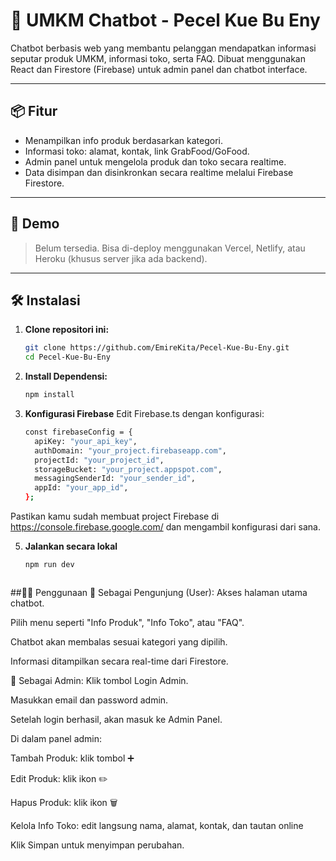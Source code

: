 # 🤖 UMKM Chatbot - Pecel Kue Bu Eny

Chatbot berbasis web yang membantu pelanggan mendapatkan informasi seputar produk UMKM, informasi toko, serta FAQ. Dibuat menggunakan React dan Firestore (Firebase) untuk admin panel dan chatbot interface.

---

## 📦 Fitur
- Menampilkan info produk berdasarkan kategori.
- Informasi toko: alamat, kontak, link GrabFood/GoFood.
- Admin panel untuk mengelola produk dan toko secara realtime.
- Data disimpan dan disinkronkan secara realtime melalui Firebase Firestore.

---

## 🚀 Demo
> Belum tersedia. Bisa di-deploy menggunakan Vercel, Netlify, atau Heroku (khusus server jika ada backend).

---

## 🛠️ Instalasi

1. **Clone repositori ini:**
   ```bash
   git clone https://github.com/EmireKita/Pecel-Kue-Bu-Eny.git
   cd Pecel-Kue-Bu-Eny
2. **Install Dependensi:**
   ```bash
   npm install
3. **Konfigurasi Firebase**
   Edit Firebase.ts dengan konfigurasi:
      ```bash
      const firebaseConfig = {
        apiKey: "your_api_key",
        authDomain: "your_project.firebaseapp.com",
        projectId: "your_project_id",
        storageBucket: "your_project.appspot.com",
        messagingSenderId: "your_sender_id",
        appId: "your_app_id",
      };
Pastikan kamu sudah membuat project Firebase di https://console.firebase.google.com/ dan mengambil konfigurasi dari sana.

5. **Jalankan secara lokal**
   ```bash
   npm run dev



##🧑‍💻 Penggunaan
👤 Sebagai Pengunjung (User):
Akses halaman utama chatbot.

Pilih menu seperti "Info Produk", "Info Toko", atau "FAQ".

Chatbot akan membalas sesuai kategori yang dipilih.

Informasi ditampilkan secara real-time dari Firestore.

🔐 Sebagai Admin:
Klik tombol Login Admin.

Masukkan email dan password admin.

Setelah login berhasil, akan masuk ke Admin Panel.

Di dalam panel admin:

Tambah Produk: klik tombol ➕

Edit Produk: klik ikon ✏️

Hapus Produk: klik ikon 🗑️

Kelola Info Toko: edit langsung nama, alamat, kontak, dan tautan online

Klik Simpan untuk menyimpan perubahan.

